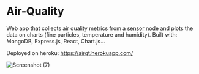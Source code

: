 # Air-Quality
Web app that collects air quality metrics from a [sensor node](https://github.com/radradef/esp32SensorNode "radradef/esp32SensorNode") and plots the data on charts (fine particles, temperature and humidity). Built with: MongoDB, Express.js, React, Chart.js...

Deployed on heroku: https://airqt.herokuapp.com/


![Screenshot (7)](https://user-images.githubusercontent.com/25829240/178852091-bd524561-27a7-449e-aa96-bc9fbc6bfaf1.png)
